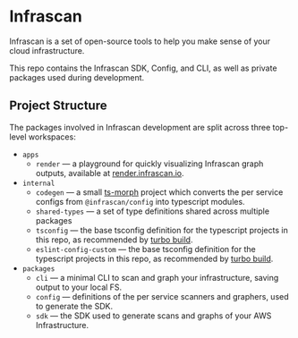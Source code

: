 # Infrascan

Infrascan is a set of open-source tools to help you make sense of your cloud infrastructure.

This repo contains the Infrascan SDK, Config, and CLI, as well as private packages used during development.

## Project Structure

The packages involved in Infrascan development are split across three top-level workspaces:

- `apps`
  - `render` — a playground for quickly visualizing Infrascan graph outputs, available at [render.infrascan.io](https://render.infrascan.io).
- `internal`
  - `codegen` — a small [ts-morph](https://github.com/dsherret/ts-morph) project which converts the per service configs from `@infrascan/config` into typescript modules.
  - `shared-types` — a set of type definitions shared across multiple packages
  - `tsconfig` — the base tsconfig definition for the typescript projects in this repo, as recommended by [turbo build](https://turbo.build/repo/docs/handbook/linting/typescript#sharing-tsconfigjson).
  - `eslint-config-custom` — the base tsconfig definition for the typescript projects in this repo, as recommended by [turbo build](https://turbo.build/repo/docs/handbook/linting/typescript#sharing-tsconfigjson).
- `packages`
  - `cli` — a minimal CLI to scan and graph your infrastructure, saving output to your local FS.
  - `config` — definitions of the per service scanners and graphers, used to generate the SDK.
  - `sdk` — the SDK used to generate scans and graphs of your AWS Infrastructure.
